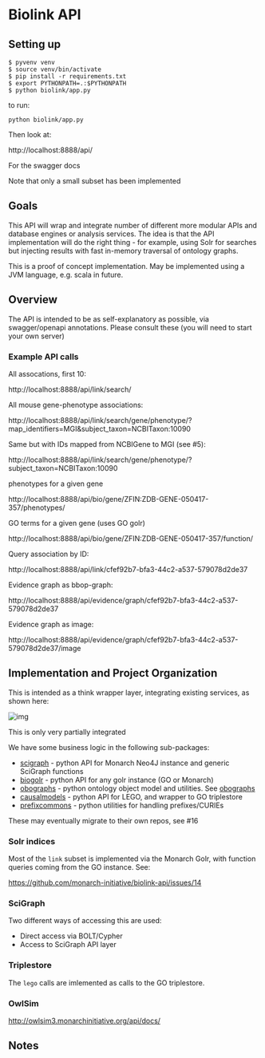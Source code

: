 # Biolink API

## Setting up

```
$ pyvenv venv
$ source venv/bin/activate
$ pip install -r requirements.txt
$ export PYTHONPATH=.:$PYTHONPATH
$ python biolink/app.py
```

to run:

```
python biolink/app.py
```

Then look at:

http://localhost:8888/api/

For the swagger docs

Note that only a small subset has been implemented

## Goals

This API will wrap and integrate number of different more modular APIs
and database engines or analysis services. The idea is that the API
implementation will do the right thing - for example, using Solr for
searches but injecting results with fast in-memory traversal of
ontology graphs.

This is a proof of concept implementation. May be implemented using a JVM language, e.g. scala in future.

## Overview

The API is intended to be as self-explanatory as possible, via
swagger/openapi annotations. Please consult these (you will need to
start your own server)


### Example API calls

All assocations, first 10:

http://localhost:8888/api/link/search/

All mouse gene-phenotype associations:

http://localhost:8888/api/link/search/gene/phenotype/?map_identifiers=MGI&subject_taxon=NCBITaxon:10090

Same but with IDs mapped from NCBIGene to MGI (see #5):

http://localhost:8888/api/link/search/gene/phenotype/?subject_taxon=NCBITaxon:10090

phenotypes for a given gene

http://localhost:8888/api/bio/gene/ZFIN:ZDB-GENE-050417-357/phenotypes/

GO terms for a given gene (uses GO golr)

http://localhost:8888/api/bio/gene/ZFIN:ZDB-GENE-050417-357/function/

Query association by ID:

http://localhost:8888/api/link/cfef92b7-bfa3-44c2-a537-579078d2de37

Evidence graph as bbop-graph:

http://localhost:8888/api/evidence/graph/cfef92b7-bfa3-44c2-a537-579078d2de37

Evidence graph as image:

http://localhost:8888/api/evidence/graph/cfef92b7-bfa3-44c2-a537-579078d2de37/image

## Implementation and Project Organization

This is intended as a think wrapper layer, integrating existing
services, as shown here:

![img](docs/biolink-integrator-arch.png)

This is only very partially integrated

We have some business logic in the following sub-packages:

 * [scigraph](scigraph) - python API for Monarch Neo4J instance and generic SciGraph functions
 * [biogolr](biogolr) - python API for any golr instance (GO or Monarch)
 * [obographs](obographs) - python ontology object model and utilities. See [obographs](https://github.com/geneontology/obographs)
 * [causalmodels](causalmodels) - python API for LEGO, and wrapper to GO triplestore
 * [prefixcommons](prefixcommons) - python utilities for handling prefixes/CURIEs


These may eventually migrate to their own repos, see #16

### Solr indices

Most of the `link` subset is implemented via the Monarch Golr, with
function queries coming from the GO instance. See:

https://github.com/monarch-initiative/biolink-api/issues/14

### SciGraph

Two different ways of accessing this are used:

 * Direct access via BOLT/Cypher
 * Access to SciGraph API layer

### Triplestore

The `lego` calls are imlemented as calls to the GO triplestore.

### OwlSim

http://owlsim3.monarchinitiative.org/api/docs/

## Notes

   
